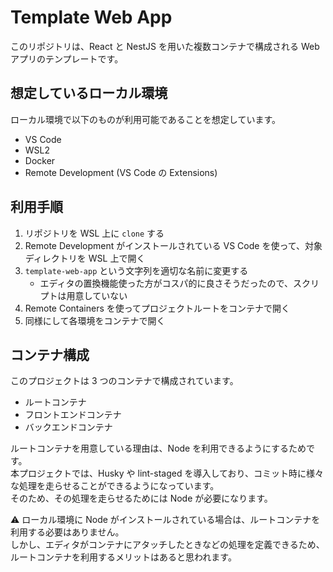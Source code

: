 # Template Web App

このリポジトリは、React と NestJS を用いた複数コンテナで構成される Web アプリのテンプレートです。

## 想定しているローカル環境

ローカル環境で以下のものが利用可能であることを想定しています。

- VS Code
- WSL2
- Docker
- Remote Development (VS Code の Extensions)

## 利用手順

1. リポジトリを WSL 上に `clone` する
2. Remote Development がインストールされている VS Code を使って、対象ディレクトリを WSL 上で開く
3. `template-web-app` という文字列を適切な名前に変更する
   - エディタの置換機能使った方がコスパ的に良さそうだったので、スクリプトは用意していない
4. Remote Containers を使ってプロジェクトルートをコンテナで開く
5. 同様にして各環境をコンテナで開く

## コンテナ構成

このプロジェクトは 3 つのコンテナで構成されています。

- ルートコンテナ
- フロントエンドコンテナ
- バックエンドコンテナ

ルートコンテナを用意している理由は、Node を利用できるようにするためです。  
本プロジェクトでは、Husky や lint-staged を導入しており、コミット時に様々な処理を走らせることができるようになっています。  
そのため、その処理を走らせるためには Node が必要になります。

⚠️ ローカル環境に Node がインストールされている場合は、ルートコンテナを利用する必要はありません。  
しかし、エディタがコンテナにアタッチしたときなどの処理を定義できるため、ルートコンテナを利用するメリットはあると思われます。
